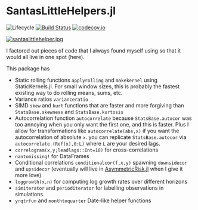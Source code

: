 # SantasLittleHelpers.jl

![Lifecycle](https://img.shields.io/badge/lifecycle-experimental-orange.svg)<!--
![Lifecycle](https://img.shields.io/badge/lifecycle-maturing-blue.svg)
![Lifecycle](https://img.shields.io/badge/lifecycle-stable-green.svg)
![Lifecycle](https://img.shields.io/badge/lifecycle-retired-orange.svg)
![Lifecycle](https://img.shields.io/badge/lifecycle-archived-red.svg)
![Lifecycle](https://img.shields.io/badge/lifecycle-dormant-blue.svg) -->
[![Build Status](https://travis-ci.com/tbeason/SantasLittleHelpers.jl.svg?branch=master)](https://travis-ci.com/tbeason/SantasLittleHelpers.jl)
[![codecov.io](http://codecov.io/github/tbeason/SantasLittleHelpers.jl/coverage.svg?branch=master)](http://codecov.io/github/tbeason/SantasLittleHelpers.jl?branch=master)
<!--
[![Documentation](https://img.shields.io/badge/docs-stable-blue.svg)](https://tbeason.github.io/SantasLittleHelpers.jl/stable)
[![Documentation](https://img.shields.io/badge/docs-master-blue.svg)](https://tbeason.github.io/SantasLittleHelpers.jl/dev)
-->


[![santaslittlehelper.jpg](https://upload.wikimedia.org/wikipedia/en/8/8a/SantasLittleHelper.png)](https://en.wikipedia.org/wiki/Santa%27s_Little_Helper)

I factored out pieces of code that I always found myself using so that it would all live in one spot (here).

This package has
 - Static rolling functions `applyrolling` and `makekernel` using StaticKernels.jl. For small window sizes, this is probably the fastest existing way to do rolling means, sums, etc.
 - Variance ratios `varianceratio`
 - SIMD `skew` and `kurt` functions that are faster and more forgiving than `StatsBase.skewness` and `StatsBase.kurtosis`
 - Autocorrelation function `autocorrelate` because `StatsBase.autocor` was too annoying when you only want the first one, and this is faster. Plus I allow for transformations like `autocorrelate(abs,x)` if you want the autocorrelation of absolute `x`. you can replicate `StatsBase.autocor` via `autocorrelate.(Ref(x),0:L)` where `L` are your desired lags.
 - `correlogram(x,y;leadlags::Int=10)` for cross-correlations
 - `nantomissing!` for DataFrames
 - Conditional correlations `conditionalcor(f,x,y)` spawning `downsidecor` and `upsidecor` (eventually will live in [AsymmetricRisk.jl](https://github.com/tbeason/AsymmetricRisk.jl) when I give it more love)
 - `loggrowth(x,n)` for computing log growth rates over different horizons
 - `simiterator` and `perioditerator` for labelling observations in simulations.
 - `yrqtrfun` and `monthtoquarter` Date-like helper functions